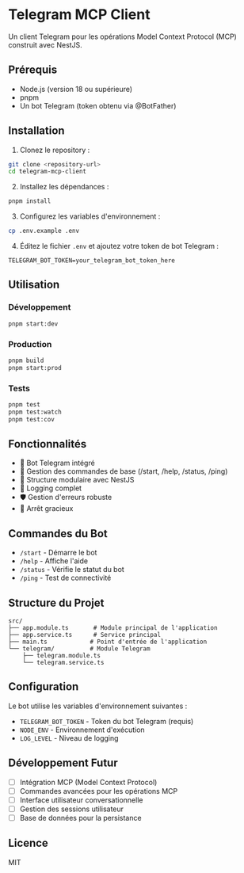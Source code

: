 # Telegram MCP Client

Un client Telegram pour les opérations Model Context Protocol (MCP) construit avec NestJS.

## Prérequis

- Node.js (version 18 ou supérieure)
- pnpm
- Un bot Telegram (token obtenu via @BotFather)

## Installation

1. Clonez le repository :
```bash
git clone <repository-url>
cd telegram-mcp-client
```

2. Installez les dépendances :
```bash
pnpm install
```

3. Configurez les variables d'environnement :
```bash
cp .env.example .env
```

4. Éditez le fichier `.env` et ajoutez votre token de bot Telegram :
```
TELEGRAM_BOT_TOKEN=your_telegram_bot_token_here
```

## Utilisation

### Développement
```bash
pnpm start:dev
```

### Production
```bash
pnpm build
pnpm start:prod
```

### Tests
```bash
pnpm test
pnpm test:watch
pnpm test:cov
```

## Fonctionnalités

- 🤖 Bot Telegram intégré
- 📱 Gestion des commandes de base (/start, /help, /status, /ping)
- 🔧 Structure modulaire avec NestJS
- 📝 Logging complet
- 🛡️ Gestion d'erreurs robuste
- 🔄 Arrêt gracieux

## Commandes du Bot

- `/start` - Démarre le bot
- `/help` - Affiche l'aide
- `/status` - Vérifie le statut du bot
- `/ping` - Test de connectivité

## Structure du Projet

```
src/
├── app.module.ts       # Module principal de l'application
├── app.service.ts      # Service principal
├── main.ts            # Point d'entrée de l'application
└── telegram/          # Module Telegram
    ├── telegram.module.ts
    └── telegram.service.ts
```

## Configuration

Le bot utilise les variables d'environnement suivantes :

- `TELEGRAM_BOT_TOKEN` - Token du bot Telegram (requis)
- `NODE_ENV` - Environnement d'exécution
- `LOG_LEVEL` - Niveau de logging

## Développement Futur

- [ ] Intégration MCP (Model Context Protocol)
- [ ] Commandes avancées pour les opérations MCP
- [ ] Interface utilisateur conversationnelle
- [ ] Gestion des sessions utilisateur
- [ ] Base de données pour la persistance

## Licence

MIT
